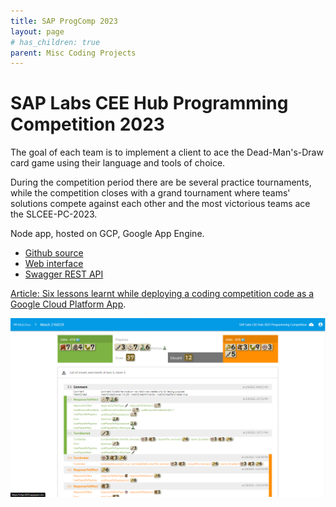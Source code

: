 ```yaml
---
title: SAP ProgComp 2023
layout: page
# has_children: true
parent: Misc Coding Projects
---
```


# SAP Labs CEE Hub Programming Competition 2023

The goal of each team is to implement a client to ace the Dead-Man's-Draw card game using their language and tools of choice.

During the competition period there are be several practice tournaments, while the competition closes with a grand tournament where teams' solutions compete against each other and the most victorious teams ace the SLCEE-PC-2023.

Node app, hosted on GCP, Google App Engine.

* [Github source](https://github.com/afarago/SLCEE-2023-PC)
* [Web interface](https://slhpc2023.appspot.com/)
* [Swagger REST API](https://slhpc2023.appspot.com/docs)

[Article: Six lessons learnt while deploying a coding competition code as a Google Cloud Platform App](https://www.linkedin.com/pulse/six-lessons-learnt-while-deploying-coding-competition-attila-farag%25C3%25B3).

![slhpc](assets/coding_slhpc.png)